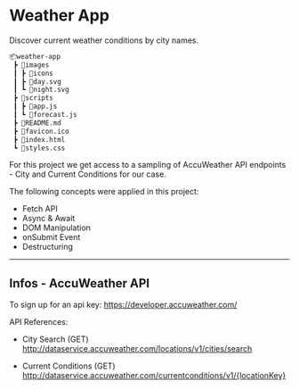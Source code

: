 # Weather App
Discover current weather conditions by city names.

```bash
📦weather-app
 ┣ 📂images
 ┃ ┣ 📂icons
 ┃ ┣ 📜day.svg
 ┃ ┗ 📜night.svg
 ┣ 📂scripts
 ┃ ┣ 📜app.js
 ┃ ┗ 📜forecast.js
 ┣ 📜README.md
 ┣ 📜favicon.ico
 ┣ 📜index.html
 ┗ 📜styles.css
 ```


For this project we get access to a sampling of AccuWeather API endpoints - City and Current Conditions for our case.

The following concepts were applied in this project:

- Fetch API
- Async & Await
- DOM Manipulation
- onSubmit Event
- Destructuring

<hr>

## Infos - AccuWeather API

To sign up for an api key: https://developer.accuweather.com/

API References:
- City Search (GET)
http://dataservice.accuweather.com/locations/v1/cities/search

- Current Conditions (GET)
http://dataservice.accuweather.com/currentconditions/v1/{locationKey}

